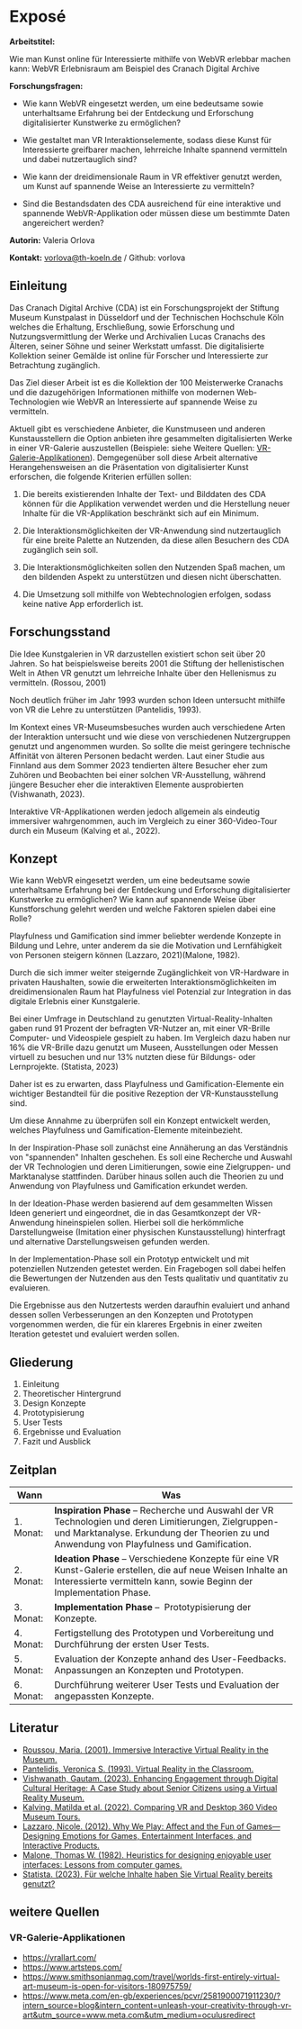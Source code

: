 # Exposé

**Arbeitstitel:**

Wie man Kunst online für Interessierte mithilfe von WebVR erlebbar machen kann: WebVR Erlebnisraum am Beispiel des Cranach Digital Archive

**Forschungsfragen:**
- Wie kann WebVR eingesetzt werden, um eine bedeutsame sowie unterhaltsame Erfahrung bei der Entdeckung und Erforschung digitalisierter Kunstwerke zu ermöglichen?

- Wie gestaltet man VR Interaktionselemente, sodass diese Kunst für Interessierte greifbarer machen, lehrreiche Inhalte spannend vermitteln und dabei nutzertauglich sind?

- Wie kann der dreidimensionale Raum in VR effektiver genutzt werden, um Kunst auf spannende Weise an Interessierte zu vermitteln?

- Sind die Bestandsdaten des CDA ausreichend für eine interaktive und spannende WebVR-Applikation oder müssen diese um bestimmte Daten angereichert werden?

**Autorin:** Valeria Orlova

**Kontakt:** vorlova@th-koeln.de / Github: vorlova

## Einleitung

Das Cranach Digital Archive (CDA) ist ein Forschungsprojekt der Stiftung Museum Kunstpalast in Düsseldorf und der Technischen Hochschule Köln welches die Erhaltung, Erschließung, sowie Erforschung und Nutzungsvermittlung der Werke und Archivalien Lucas Cranachs des Älteren, seiner Söhne und seiner Werkstatt umfasst. Die digitalisierte Kollektion seiner Gemälde ist online für Forscher und Interessierte zur Betrachtung zugänglich.

Das Ziel dieser Arbeit ist es die Kollektion der 100 Meisterwerke Cranachs und die dazugehörigen Informationen mithilfe von modernen Web-Technologien wie WebVR an Interessierte auf spannende Weise zu vermitteln.

Aktuell gibt es verschiedene Anbieter, die Kunstmuseen und anderen Kunstausstellern die Option anbieten ihre gesammelten digitalisierten Werke in einer VR-Galerie auszustellen (Beispiele: siehe Weitere Quellen: [VR-Galerie-Applikationen](#VRGaleries)). Demgegenüber soll diese Arbeit alternative Herangehensweisen an die Präsentation von digitalisierter Kunst erforschen, die folgende Kriterien erfüllen sollen:

1. Die bereits existierenden Inhalte der Text- und Bilddaten des CDA können für die Applikation verwendet werden und die Herstellung neuer Inhalte für die VR-Applikation beschränkt sich auf ein Minimum.

2. Die Interaktionsmöglichkeiten der VR-Anwendung sind nutzertauglich für eine breite Palette an Nutzenden, da diese allen Besuchern des CDA zugänglich sein soll.

3. Die Interaktionsmöglichkeiten sollen den Nutzenden Spaß machen, um den bildenden Aspekt zu unterstützen und diesen nicht überschatten.

4. Die Umsetzung soll mithilfe von Webtechnologien erfolgen, sodass keine native App erforderlich ist.


## Forschungsstand
Die Idee Kunstgalerien in VR darzustellen existiert schon seit über 20 Jahren. So hat beispielsweise bereits 2001 die Stiftung der hellenistischen Welt in Athen VR genutzt um lehrreiche Inhalte über den Hellenismus zu vermitteln. (Rossou, 2001)

Noch deutlich früher im Jahr 1993 wurden schon Ideen untersucht mithilfe von VR die Lehre zu unterstützen (Pantelidis, 1993).

Im Kontext eines VR-Museumsbesuches wurden auch verschiedene Arten der Interaktion untersucht und wie diese von verschiedenen Nutzergruppen genutzt und angenommen wurden. So sollte die meist geringere technische Affinität von älteren Personen bedacht werden. Laut einer Studie aus Finnland aus dem Sommer 2023 tendierten ältere Besucher eher zum Zuhören und Beobachten bei einer solchen VR-Ausstellung, während jüngere Besucher eher die interaktiven Elemente ausprobierten (Vishwanath, 2023).

Interaktive VR-Applikationen werden jedoch allgemein als eindeutig immersiver wahrgenommen, auch im Vergleich zu einer 360-Video-Tour durch ein Museum (Kalving et al., 2022).

## Konzept

Wie kann WebVR eingesetzt werden, um eine bedeutsame sowie unterhaltsame Erfahrung bei der Entdeckung und Erforschung digitalisierter Kunstwerke zu ermöglichen? Wie kann auf spannende Weise über Kunstforschung gelehrt werden und welche Faktoren spielen dabei eine Rolle?

Playfulness und Gamification sind immer beliebter werdende Konzepte in Bildung und Lehre, unter anderem da sie die Motivation und Lernfähigkeit von Personen steigern können (Lazzaro, 2021)(Malone, 1982).

Durch die sich immer weiter steigernde Zugänglichkeit von VR-Hardware in privaten Haushalten, sowie die erweiterten Interaktionsmöglichkeiten im dreidimensionalen Raum hat Playfulness viel Potenzial zur Integration in das digitale Erlebnis einer Kunstgalerie.

Bei einer Umfrage in Deutschland zu genutzten Virtual-Reality-Inhalten gaben rund 91 Prozent der befragten VR-Nutzer an, mit einer VR-Brille Computer- und Videospiele gespielt zu haben. Im Vergleich dazu haben nur 16% die VR-Brille dazu genutzt um Museen, Ausstellungen oder Messen virtuell zu besuchen und nur 13% nutzten diese für Bildungs- oder Lernprojekte. (Statista, 2023)

Daher ist es zu erwarten, dass Playfulness und Gamification-Elemente ein wichtiger Bestandteil für die positive Rezeption der VR-Kunstausstellung sind.

Um diese Annahme zu überprüfen soll ein Konzept entwickelt werden, welches Playfulness und Gamification-Elemente miteinbezieht.

In der Inspiration-Phase soll zunächst eine Annäherung an das Verständnis von "spannenden" Inhalten geschehen. Es soll eine Recherche und Auswahl der VR Technologien und deren Limitierungen, sowie eine Zielgruppen- und Marktanalyse stattfinden. Darüber hinaus sollen auch die Theorien zu und Anwendung von Playfulness und Gamification erkundet werden.

In der Ideation-Phase werden basierend auf dem gesammelten Wissen Ideen generiert und eingeordnet, die in das Gesamtkonzept der VR-Anwendung hineinspielen sollen. Hierbei soll die herkömmliche Darstellungweise (Imitation einer physischen Kunstausstellung) hinterfragt und alternative Darstellungsweisen gefunden werden.

In der Implementation-Phase soll ein Prototyp entwickelt und mit potenziellen Nutzenden getestet werden. Ein Fragebogen soll dabei helfen die Bewertungen der Nutzenden aus den Tests qualitativ und quantitativ zu evaluieren.

Die Ergebnisse aus den Nutzertests werden daraufhin evaluiert und anhand dessen sollen Verbesserungen an den Konzepten und Prototypen vorgenommen werden, die für ein klareres Ergebnis in einer zweiten Iteration getestet und evaluiert werden sollen.



## Gliederung

1. Einleitung
2. Theoretischer Hintergrund
3. Design Konzepte
4. Prototypisierung
5. User Tests
6. Ergebnisse und Evaluation
7. Fazit und Ausblick

## Zeitplan
| Wann | Was |
|--|--|
| 1. Monat: | <b>Inspiration Phase</b> – Recherche und Auswahl der VR Technologien und deren Limitierungen, Zielgruppen- und Marktanalyse. Erkundung der Theorien zu und Anwendung von Playfulness und Gamification.
| 2. Monat: | <b>Ideation Phase</b> – Verschiedene Konzepte für eine VR Kunst-Galerie erstellen, die auf neue Weisen Inhalte an Interessierte vermitteln kann, sowie Beginn der Implementation Phase.
| 3. Monat: | <b>Implementation Phase</b> –  Prototypisierung der Konzepte.
| 4. Monat: | Fertigstellung des Prototypen und Vorbereitung und Durchführung der ersten User Tests.
| 5. Monat: | Evaluation der Konzepte anhand des User-Feedbacks. Anpassungen an Konzepten und Prototypen.
| 6. Monat: | Durchführung weiterer User Tests und Evaluation der angepassten Konzepte.


## Literatur
- [Roussou, Maria. (2001). Immersive Interactive Virtual Reality in the Museum.](https://www.researchgate.net/publication/2861971_Immersive_Interactive_Virtual_Reality_in_the_Museum)
- [Pantelidis, Veronica S. (1993). Virtual Reality in the Classroom.](https://www.jstor.org/stable/44428033?typeAccessWorkflow=login)
- [Vishwanath, Gautam. (2023). Enhancing Engagement through Digital Cultural Heritage: A Case Study about Senior Citizens using a Virtual Reality Museum.](https://dl.acm.org/doi/10.1145/3573381.3596154)
- [Kalving, Matilda et al. (2022). Comparing VR and Desktop 360 Video Museum Tours.](https://dl.acm.org/doi/10.1145/3568444.3570596)
- [Lazzaro, Nicole. (2012). Why We Play: Affect and the Fun of Games—Designing Emotions for Games, Entertainment Interfaces, and Interactive Products.](https://www.taylorfrancis.com/chapters/edit/10.1201/b11963-ch-31/play-nicole-lazzaro)
- [Malone, Thomas W. (1982). Heuristics for designing enjoyable user interfaces: Lessons from computer games.](https://dl.acm.org/doi/10.1145/800049.801756)
- [Statista. (2023). Für welche Inhalte haben Sie Virtual Reality bereits genutzt?](https://de.statista.com/statistik/daten/studie/1247695/umfrage/umfrage-zu-beliebten-einsatzszenarien-fuer-virtual-reality-in-deutschland/)

## weitere Quellen

### <a id="VRGaleries">VR-Galerie-Applikationen</a>
- https://vrallart.com/
- https://www.artsteps.com/
- https://www.smithsonianmag.com/travel/worlds-first-entirely-virtual-art-museum-is-open-for-visitors-180975759/
- https://www.meta.com/en-gb/experiences/pcvr/2581900071911230/?intern_source=blog&intern_content=unleash-your-creativity-through-vr-art&utm_source=www.meta.com&utm_medium=oculusredirect